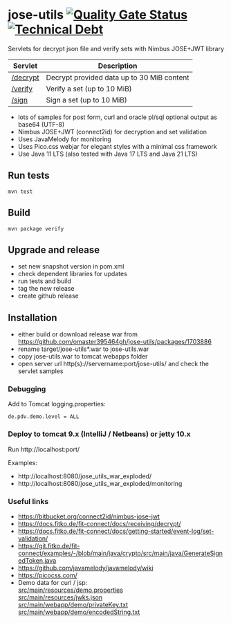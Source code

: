 # jose-utils [![Quality Gate Status](https://sonarcloud.io/api/project_badges/measure?project=omaster395464gh_demo-jose-servlet&metric=alert_status)](https://sonarcloud.io/summary/new_code?id=omaster395464gh_demo-jose-servlet) [![Technical Debt](https://sonarcloud.io/api/project_badges/measure?project=omaster395464gh_demo-jose-servlet&metric=sqale_index)](https://sonarcloud.io/summary/new_code?id=omaster395464gh_demo-jose-servlet)
Servlets for decrypt json file and verify sets with Nimbus JOSE+JWT library

| Servlet                     | Description                                |
|-----------------------------|--------------------------------------------|
| [/decrypt](docs/decrypt.md) | Decrypt provided data up to 30 MiB content |
| [/verify](docs/verify.md)   | Verify a set (up to 10 MiB)                              |
| [/sign](docs/sign.md)       | Sign a set (up to 10 MiB)                  |

* lots of samples for post form, curl and oracle pl/sql 
  optional output as base64 (UTF-8)
* Nimbus JOSE+JWT (connect2id) for decryption and set validation
* Uses JavaMelody for monitoring
* Uses Pico.css webjar for elegant styles with a minimal css framework
* Use Java 11 LTS (also tested with Java 17 LTS and Java 21 LTS)

## Run tests
`mvn test`

## Build
`mvn package verify`

## Upgrade and release
* set new snapshot version in pom.xml
* check dependent libraries for updates
* run tests and build
* tag the new release
* create github release

## Installation
* either build or download release war from https://github.com/omaster395464gh/jose-utils/packages/1703886
* rename target/jose-utils*.war to jose-utils.war
* copy jose-utils.war to tomcat webapps folder
* open server url http(s)://servername:port/jose-utils/ and check the servlet samples

### Debugging
Add to Tomcat logging.properties:
```
de.pdv.demo.level = ALL
```

### Deploy to tomcat 9.x (IntelliJ / Netbeans) or jetty 10.x
Run http://localhost:port/

Examples:
* http://localhost:8080/jose_utils_war_exploded/
* http://localhost:8080/jose_utils_war_exploded/monitoring

### Useful links
* https://bitbucket.org/connect2id/nimbus-jose-jwt
* https://docs.fitko.de/fit-connect/docs/receiving/decrypt/
* https://docs.fitko.de/fit-connect/docs/getting-started/event-log/set-validation/
* https://git.fitko.de/fit-connect/examples/-/blob/main/java/crypto/src/main/java/GenerateSignedToken.java
* https://github.com/javamelody/javamelody/wiki
* https://picocss.com/
* Demo data for curl / jsp: <br/>
  [src/main/resources/demo.properties](src/main/resources/demo.properties)<br/>
  [src/main/resources/jwks.json](src/main/resources/jwks.json)<br/>
  [src/main/webapp/demo/privateKey.txt](src/main/webapp/demo/privateKey.txt)<br/>
  [src/main/webapp/demo/encodedString.txt](src/main/webapp/demo/encodedString.txt)<br/>

